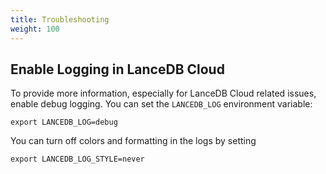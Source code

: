 ```yaml
---
title: Troubleshooting 
weight: 100
---
```


## Enable Logging in LanceDB Cloud

To provide more information, especially for LanceDB Cloud related issues, enable
debug logging. You can set the `LANCEDB_LOG` environment variable:

```shell
export LANCEDB_LOG=debug
```

You can turn off colors and formatting in the logs by setting

```shell
export LANCEDB_LOG_STYLE=never
```
